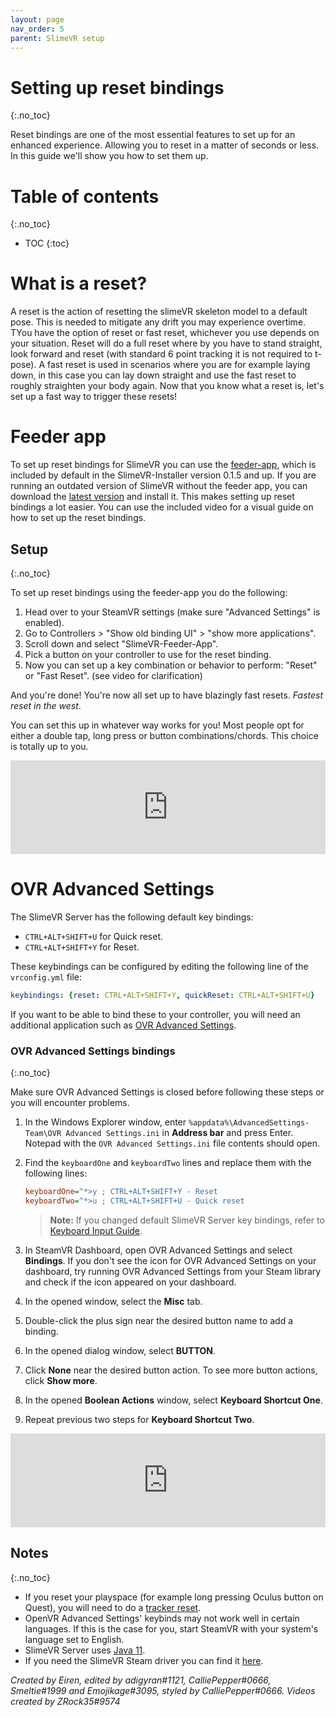 ```yaml
---
layout: page
nav_order: 5
parent: SlimeVR setup
---
```


# Setting up reset bindings
{:.no_toc}

Reset bindings are one of the most essential features to set up for an enhanced experience.
Allowing you to reset in a matter of seconds or less.
In this guide we'll show you how to set them up.

# Table of contents
{:.no_toc}

* TOC
{:toc}

# What is a reset?

A reset is the action of resetting the slimeVR skeleton model to a default pose.
This is needed to mitigate any drift you may experience overtime.
TYou have the option of reset or fast reset, whichever you use depends on your situation.
Reset will do a full reset where by you have to stand straight, look forward and reset (with standard 6 point tracking it is not required to t-pose).
A fast reset is used in scenarios where you are for example laying down, in this case you can lay down straight and use the fast reset to roughly straighten your body again.
Now that you know what a reset is, let's set up a fast way to trigger these resets!


# Feeder app

To set up reset bindings for SlimeVR you can use the [feeder-app](https://github.com/SlimeVR/SlimeVR-Feeder-App), which is included by default in the SlimeVR-Installer version 0.1.5 and up.
If you are running an outdated version of SlimeVR without the feeder app, you can download the [latest version](https://github.com/SlimeVR/SlimeVR-Installer/releases/latest/download/slimevr_web_installer.exe) and install it.
This makes setting up reset bindings a lot easier.
You can use the included video for a visual guide on how to set up the reset bindings.

## Setup
{:.no_toc}

To set up reset bindings using the feeder-app you do the following:

1. Head over to your SteamVR settings (make sure "Advanced Settings" is enabled).
2. Go to Controllers > "Show old binding UI" > "show more applications".
3. Scroll down and select "SlimeVR-Feeder-App".
4. Pick a button on your controller to use for the reset binding.
5. Now you can set up a key combination or behavior to perform: "Reset" or "Fast Reset". (see video for clarification)

And you're done!
You're now all set up to have blazingly fast resets.
*Fastest reset in the west*.

You can set this up in whatever way works for you!
Most people opt for either a double tap, long press or button combinations/chords.
This choice is totally up to you.

<div class="video-container">
<iframe width="100%" height="auto" src="https://www.youtube.com/embed/iTOyCOT44d0" title="YouTube video player" frameborder="0" allow="accelerometer; autoplay; clipboard-write; encrypted-media; gyroscope; picture-in-picture" allowfullscreen></iframe>
</div>

# OVR Advanced Settings

The SlimeVR Server has the following default key bindings:

- `CTRL+ALT+SHIFT+U` for Quick reset.
- `CTRL+ALT+SHIFT+Y` for Reset.

These keybindings can be configured by editing the following line of the `vrconfig.yml` file:

```yaml
keybindings: {reset: CTRL+ALT+SHIFT+Y, quickReset: CTRL+ALT+SHIFT+U}
```

If you want to be able to bind these to your controller, you will need an additional application such as [OVR Advanced Settings](https://store.steampowered.com/app/1009850/OVR_Advanced_Settings/).

### OVR Advanced Settings bindings
{:.no_toc}

Make sure OVR Advanced Settings is closed before following these steps or you will encounter problems.

1. In the Windows Explorer window, enter `%appdata%\AdvancedSettings-Team\OVR Advanced Settings.ini` in **Address bar** and press Enter. Notepad with the `OVR Advanced Settings.ini` file contents should open.
1. Find the `keyboardOne` and `keyboardTwo` lines and replace them with the following lines:

   ```ini
   keyboardOne=^*>y ; CTRL+ALT+SHIFT+Y - Reset
   keyboardTwo=^*>u ; CTRL+ALT+SHIFT+U - Quick reset
   ```

   > **Note:** If you changed default SlimeVR Server key bindings, refer to [Keyboard Input Guide](https://github.com/OpenVR-Advanced-Settings/OpenVR-AdvancedSettings/blob/master/docs/keyboard_input_guide.md).

1. In SteamVR Dashboard, open OVR Advanced Settings and select **Bindings**. If you don't see the icon for OVR Advanced Settings on your dashboard, try running OVR Advanced Settings from your Steam library and check if the icon appeared on your dashboard.
1. In the opened window, select the **Misc** tab.
1. Double-click the plus sign near the desired button name to add a binding.
1. In the opened dialog window, select **BUTTON**.
1. Click **None** near the desired button action. To see more button actions, click **Show more**.
1. In the opened **Boolean Actions** window, select **Keyboard Shortcut One**.
1. Repeat previous two steps for **Keyboard Shortcut Two**.

<div class="video-container">
<iframe width="100%" height="auto" src="https://www.youtube.com/embed/KuCjmHBpH7E" title="YouTube video player" frameborder="0" allow="accelerometer; autoplay; clipboard-write; encrypted-media; gyroscope; picture-in-picture" allowfullscreen></iframe>
</div>

## Notes
{:.no_toc}

- If you reset your playspace (for example long pressing Oculus button on Quest), you will need to do a [tracker reset](#reset-trackers).
- OpenVR Advanced Settings' keybinds may not work well in certain languages. If this is the case for you, start SteamVR with your system's language set to English.
- SlimeVR Server uses [Java 11](https://adoptium.net/releases.html?variant=openjdk11&jvmVariant=hotspot).
- If you need the SlimeVR Steam driver you can find it [here](https://github.com/SlimeVR/SlimeVR-OpenVR-Driver/releases/latest/download/slimevr-openvr-driver-win64.zip).

*Created by Eiren, edited by adigyran#1121, CalliePepper#0666, Smeltie#1999 and Emojikage#3095, styled by CalliePepper#0666. Videos created by ZRock35#9574*
